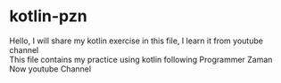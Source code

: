 # kotlin-pzn

Hello, I will share my kotlin exercise in this file, I learn it from youtube channel <br/>
This file contains my practice using kotlin following Programmer Zaman Now youtube Channel
